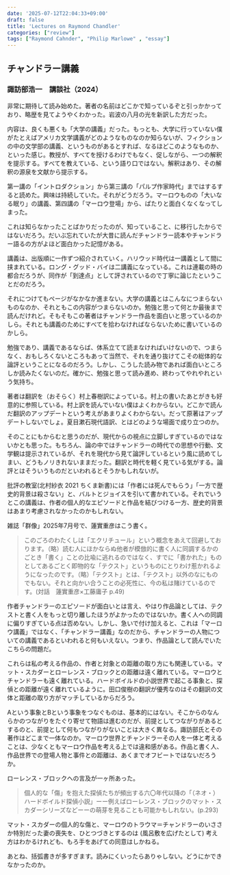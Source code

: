 ```yaml
---
date: '2025-07-12T22:04:33+09:00'
draft: false
title: 'Lectures on Raymond Chandler'
categories: ["review"]
tags: ["Raymond Cahnder", "Philip Marlowe" , "essay"]
---
```


## チャンドラー講義
### 諏訪部浩一　講談社（2024）

非常に期待して読み始めた。著者の名前はどこかで知っているぞと引っかかっており、略歴を見てようやくわかった。岩波の八月の光を新訳した方だった。

内容は、良くも悪くも「大学の講義」だった。もっとも、大学に行っていない僕がたとえばアメリカ文学講義がどのようなものなのか知らないが、フィクションの中の文学部の講義、というものがあるとすれば、なるほどこのようなものか、といった感じ。教授が、すべてを授けるわけでもなく、促しながら、一つの解釈を提示する。すべてを教えている、という語り口ではない。解釈はあり、その解釈の源泉を文献から提示する。

第一講の「イントロダクション」から第三講の「パルプ作家時代」まではするすると読めた。興味は持続していた。それがどうだろう。マーロウものの「大いなる眠り」の講義、第四講の「マーロウ登場」から、ぱたりと面白くなくなってしまった。

これは知らなかったことばかりだったのが、知っていること、に移行したからではないだろう。だいぶ忘れていたが大昔に読んだチャンドラー読本やチャンドラー語るの方がよほど面白かった記憶がある。

講義は、出版順に一作ずつ紹介されていく。ハリウッド時代は一講義として間に挟まれている。ロング・グッド・バイは二講義になっている。これは連載の時の都合だろうが、同作が「到達点」として評されているので丁寧に論じたということだのだろう。

それにつけてもページがなかなか進まない。大学の講義とはこんなにつまらないものなのか、それともこの内容がつまらないのか。勉強と思って何とか最後まで読んだけれど。そもそもこの著者はチャンドラー作品を面白いと思っているのかしら。それとも講義のためにすべてを拾わなければならないために書いているのかしら。

勉強であり、講義であるならば、体系立てて読まなければいけないので、つまらなく、おもしろくないところもあって当然で、それを通り抜けてこその総体的な論評ということになるのだろう。しかし、こうした読み物であれば面白いところしか読みたくないのだ。確かに、勉強と思って読み進め、終わってやれやれという気持ち。

著者は翻訳を（おそらく）村上春樹訳によっている。村上の書いたあとがきも好意的に参照している。村上訳を読んでいない僕はよくわからない。どこかで読んだ翻訳のアップデートという考えがあまりよくわからない。だって原著はアップデートしないでしょ。夏目漱石現代語訳、とはどのような場面で成り立つのか。

そのことにもからむと思うのだが、現代からの視点に立脚しすぎているのではないかとも思った。もちろん、論の中ではチャンドラーの時代での思想や行動、文学観は提示されているが、それを現代から見て論評しているという風に読めてしまい、どうもノリきれないままだった。翻訳と時代を軽く見ている気がする。論評とはそういうものだといわれるとそうかもしれないが。

批評の教室(北村紗衣 2021 ちくま新書)には「作者には死んでもらう」「一方で歴史的背景は殺さない」と、バルトとジョイスを引いて書かれている。それでいうとこの講義は、作者の個人的なエピソードと作品を結びつける一方、歴史的背景はあまり考慮されなかったのかもしれない。

雑誌「群像」2025年7月号で、蓮實重彦はこう書く。

> このごろのわたくしは「エクリチュール」という概念をあえて回避しております。（略）読む人にほかならぬ他者が模倣的に書く人に同調するかのごとき「書く」ことの比喩に逃れるのではなく、すでに「書かれた」ものとしてあるごとく即物的な「テクスト」というものにとりわけ惹かれるようになったのです。（略）「テクスト」とは、「テクスト」以外のなにものでもない。それと向かい合うことの必死性に、今の私は賭けているのです。(対話　蓮實重彦×工藤庸子 p.49)

作者チャンドラーのエピソードが面白いとは言え、やはり作品論としては、テクストと書く人をもっと切り離したほうがよかったのではないか。書く人への同調に偏りすぎている点は否めない。しかし、急いで付け加えると、これは「マーロウ講義」ではなく、「チャンドラー講義」なのだから、チャンドラーの人物についての講義であるといわれると何もいえない。つまり、作品論として読んでいたこちらの問題だ。

これらは私の考える作品の、作者と対象との距離の取り方にも関連している。マット・スカダーとローレンス・ブロックとの距離は遠く離れている。マーロウとチャンドラーも遠く離れている。ハードボイルドの小説世界で起こる事象と、探偵との距離が遠く離れているように。田口俊樹の翻訳が優秀なのはその翻訳の文体と距離の取り方がマッチしているからだろう。

Aという事象とBという事象をつなぐものは、基本的にはない。そこからのなんらかのつながりをたぐり寄せて物語は進むのだが、前提としてつながりがあるとするのと、前提として何もつながりがないことは大きく異なる。諏訪部氏とその著作はどこまで一体なのか。マーロウ世界とチャンドラーその人を一体と考えることは、少なくともマーロウ作品を考える上では違和感がある。作品と書く人、作品世界での登場人物と事件との距離は、あくまでオフビートではないだろうか。

ローレンス・ブロックへの言及が一ヶ所あった。

> 個人的な「傷」を抱えた探偵たちが頻出する六〇年代以降の「（ネオ・）ハードボイルド探偵小説」ーー例えばローレンス・ブロックのマット・スカダーシリーズなどーーの萌芽を見ることも可能かもしれない。(p.293)

マット・スカダーの個人的な傷と、マーロウのトラウマ＝チャンドラーのいささか特別だった妻の喪失を、ひとつづきとするのは (風呂敷を広げたとして) 考え方はわかるけれども、もろ手をあげての同意はしかねる。

あとね、括弧書きが多すぎます。読みにくいったらありゃしない。どうにかできなかったのか。